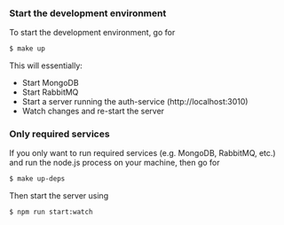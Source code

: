 

### Start the development environment

To start the development environment, go for

```sh
$ make up
```

This will essentially:

- Start MongoDB
- Start RabbitMQ
- Start a server running the auth-service (http://localhost:3010)
- Watch changes and re-start the server


### Only required services

If you only want to run required services (e.g. MongoDB, RabbitMQ, etc.) and run the node.js process on your machine, then go for

```sh
$ make up-deps
```

Then start the server using

```sh
$ npm run start:watch
```